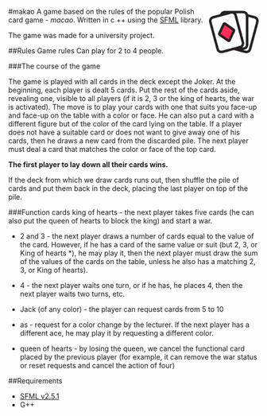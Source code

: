 #makao<img align="right" width="100" height="100" src="https://raw.githubusercontent.com/D4VOS/makao/f44aed212a26d2b6576557ba99a9a2ab467996c1/resources/icon.png">
A game based on the rules of the popular Polish card game - _macao_. Written in c ++ using the [SFML] library.

The game was made for a university project.

##Rules
Game rules
Can play for 2 to 4 people.

###The course of the game

The game is played with all cards in the deck except the Joker. At the beginning, each player is dealt 5 cards. Put the rest of the cards aside, revealing one, visible to all players (if it is 2, 3 or the king of hearts, the war is activated). The move is to play your cards with one that suits you
face-up and face-up on the table with a color or face. He can also put a card with a different figure but of the color of the card lying on the table. If a player does not have a suitable card or does not want to give away one of his cards, then he draws a new card from the discarded pile. The next player must deal a card that matches the color or face of the top card.

__The first player to lay down all their cards wins.__

If the deck from which we draw cards runs out, then shuffle the pile of cards and put them back in the deck, placing the last player on top of the pile.

###Function cards
king of hearts - the next player takes five cards (he can also put the queen of hearts to block the king) and start a war.

* 2 and 3 - the next player draws a number of cards equal to the value of the card. However, if he has a card of the same value or suit (but 2, 3, or King of hearts *), he may play it, then the next player must draw the sum of the values ​​of the cards on the table, unless he also has a matching 2, 3, or King of hearts).

* 4 - the next player waits one turn, or if he has, he places 4, then the next player waits two turns, etc.

* Jack (of any color) - the player can request cards from 5 to 10

* as - request for a color change by the lecturer. If the next player has a different ace, he may play it by requesting a different color.

* queen of hearts - by losing the queen, we cancel the functional card placed by the previous player (for example, it can remove the war status or reset requests and cancel the action of four)

##Requirements
- [SFML v2.5.1][SFMLdownload]
- G++

[SFML]:<https://www.sfml-dev.org>
[SFMLdownload]:<https://www.sfml-dev.org/download/sfml/2.5.1>

